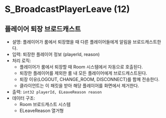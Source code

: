 # S_BroadcastPlayerLeave (12)

## 플레이어 퇴장 브로드캐스트

- 설명: 플레이어가 룸에서 퇴장했을 때 다른 플레이어들에게 알림을 브로드캐스트한다.
- 입력: 퇴장한 플레이어 정보 (playerId, reason)
- 처리 로직:
  - 플레이어가 룸에서 퇴장할 때 Room 시스템에서 자동으로 호출된다.
  - 퇴장한 플레이어를 제외한 룸 내 모든 플레이어에게 브로드캐스트된다.
  - 퇴장 이유(LOGOUT, CHANGE_ROOM, DISCONNECT)를 함께 전송한다.
  - 클라이언트는 이 패킷을 받아 해당 플레이어를 화면에서 제거한다.
- 출력: `int32 playerId, ELeaveReason reason`
- 데이터 구조: 
  - Room 브로드캐스트 시스템
  - ELeaveReason 열거형